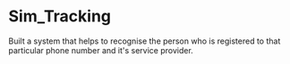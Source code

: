# Sim_Tracking
Built a system that helps to recognise the person who is registered to that particular phone number and it's service provider.
